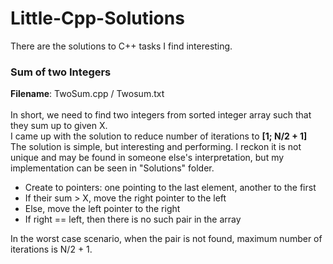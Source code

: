 # Little-Cpp-Solutions
There are the solutions to C++ tasks I find interesting.

### Sum of two Integers 

<b>Filename</b>: TwoSum.cpp / Twosum.txt <br><br>
In short, we need to find two integers from sorted integer array such that they sum up to given X. <br>
I came up with the solution to reduce number of iterations to <b>[1; N/2 + 1]</b> <br>
The solution is simple, but interesting and performing. I reckon it is not unique and may be found in someone else's interpretation, but my implementation can be seen in "Solutions" folder. 

* Create to pointers: one pointing to the last element, another to the first
* If their sum > X, move the right pointer to the left
* Else, move the left pointer to the right
* If right == left, then there is no such pair in the array

In the worst case scenario, when the pair is not found, maximum number of iterations is N/2 + 1.
